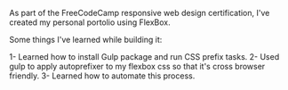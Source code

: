As part of the FreeCodeCamp responsive web design certification, I've created my personal portolio using FlexBox. 

Some things I've learned while building it:

1- Learned how to install Gulp package and run CSS prefix tasks.
2- Used gulp to apply autoprefixer to my flexbox css so that it's cross browser friendly.
3- Learned how to automate this process.
